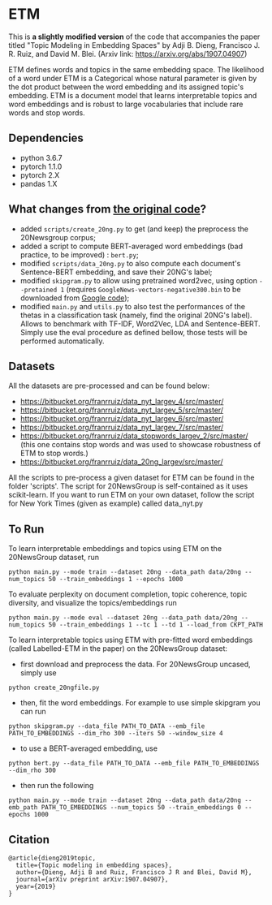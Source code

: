# ETM

This is **a slightly modified version** of the code that accompanies the paper titled "Topic Modeling in Embedding Spaces" by Adji B. Dieng, Francisco J. R. Ruiz, and David M. Blei. (Arxiv link: https://arxiv.org/abs/1907.04907)

ETM defines words and topics in the same embedding space. The likelihood of a word under ETM is a Categorical whose natural parameter is given by the dot product between the word embedding and its assigned topic's embedding. ETM is a document model that learns interpretable topics and word embeddings and is robust to large vocabularies that include rare words and stop words.

## Dependencies

+ python 3.6.7
+ pytorch 1.1.0
+ pytorch 2.X
+ pandas 1.X

## What changes from [the original code](https://github.com/adjidieng/ETM)?

+ added `scripts/create_20ng.py` to get (and keep) the preprocess the 20Newsgroup corpus;
+ added a script to compute BERT-averaged word embeddings (bad practice, to be improved) : `bert.py`;
+ modified `scripts/data_20ng.py` to also compute each document's Sentence-BERT embedding, and save their 20NG's label;
+ modified `skipgram.py` to allow using pretrained word2vec, using option `--pretained 1` (requires `GoogleNews-vectors-negative300.bin` to be downloaded from [Google code](https://code.google.com/archive/p/word2vec/));
+ modified `main.py` and `utils.py` to also test the performances of the thetas in a classification task (namely, find the original 20NG's label). Allows to benchmark with TF-IDF, Word2Vec, LDA and Sentence-BERT. Simply use the eval procedure as defined bellow, those tests will be performed automatically.

## Datasets

All the datasets are pre-processed and can be found below:

+ https://bitbucket.org/franrruiz/data_nyt_largev_4/src/master/
+ https://bitbucket.org/franrruiz/data_nyt_largev_5/src/master/
+ https://bitbucket.org/franrruiz/data_nyt_largev_6/src/master/
+ https://bitbucket.org/franrruiz/data_nyt_largev_7/src/master/
+ https://bitbucket.org/franrruiz/data_stopwords_largev_2/src/master/ (this one contains stop words and was used to showcase robustness of ETM to stop words.)
+ https://bitbucket.org/franrruiz/data_20ng_largev/src/master/

All the scripts to pre-process a given dataset for ETM can be found in the folder 'scripts'. The script for 20NewsGroup is self-contained as it uses scikit-learn. If you want to run ETM on your own dataset, follow the script for New York Times (given as example) called data_nyt.py  

## To Run

To learn interpretable embeddings and topics using ETM on the 20NewsGroup dataset, run
```
python main.py --mode train --dataset 20ng --data_path data/20ng --num_topics 50 --train_embeddings 1 --epochs 1000
```

To evaluate perplexity on document completion, topic coherence, topic diversity, and visualize the topics/embeddings run
```
python main.py --mode eval --dataset 20ng --data_path data/20ng --num_topics 50 --train_embeddings 1 --tc 1 --td 1 --load_from CKPT_PATH
```

To learn interpretable topics using ETM with pre-fitted word embeddings (called Labelled-ETM in the paper) on the 20NewsGroup dataset:

+ first download and preprocess the data. For 20NewsGroup uncased, simply use
```
python create_20ngfile.py
```

+ then, fit the word embeddings. For example to use simple skipgram you can run
```
python skipgram.py --data_file PATH_TO_DATA --emb_file PATH_TO_EMBEDDINGS --dim_rho 300 --iters 50 --window_size 4 
```

+ to use a BERT-averaged embedding, use
```
python bert.py --data_file PATH_TO_DATA --emb_file PATH_TO_EMBEDDINGS --dim_rho 300
```

+ then run the following 
```
python main.py --mode train --dataset 20ng --data_path data/20ng --emb_path PATH_TO_EMBEDDINGS --num_topics 50 --train_embeddings 0 --epochs 1000
```

## Citation

```
@article{dieng2019topic,
  title={Topic modeling in embedding spaces},
  author={Dieng, Adji B and Ruiz, Francisco J R and Blei, David M},
  journal={arXiv preprint arXiv:1907.04907},
  year={2019}
}
```

